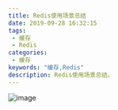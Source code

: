 ```yaml
---
title: Redis使用场景总结
date: 2019-09-28 16:32:15
tags: 
 - 缓存
 - Redis
categories: 
 - 缓存
keywords: "缓存,Redis"
description: Redis使用场景总结。
---
```



![image](https://camo.githubusercontent.com/bbd053bdea116e0a9495082e4dfc7c5787a9775b/68747470733a2f2f747661312e73696e61696d672e636e2f6c617267652f30303679386d4e366c7931673934727534356a72666a3330753031686f6232392e6a7067)